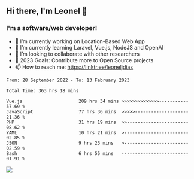 ## Hi there, I'm Leonel 👋

### I'm a software/web developer!
- 🔭 I’m currently working on Location-Based Web App
- 🌱 I’m currently learning Laravel, Vue.js, NodeJS and OpenAI
- 👯 I’m looking to collaborate with other researchers
- 🥅 2023 Goals: Contribute more to Open Source projects
- 📫 How to reach me: https://linktr.ee/leoneljdias

<!--START_SECTION:waka-->

```text
From: 28 September 2022 - To: 13 February 2023

Total Time: 363 hrs 18 mins

Vue.js                     209 hrs 34 mins >>>>>>>>>>>>>>-----------   57.69 %
JavaScript                 77 hrs 36 mins  >>>>>--------------------   21.36 %
PHP                        31 hrs 19 mins  >>-----------------------   08.62 %
YAML                       10 hrs 21 mins  >------------------------   02.85 %
JSON                       9 hrs 23 mins   >------------------------   02.59 %
Bash                       6 hrs 55 mins   -------------------------   01.91 %
```

<!--END_SECTION:waka-->

![](https://komarev.com/ghpvc/?username=leoneljdias&color=blue&style=flat-square)
